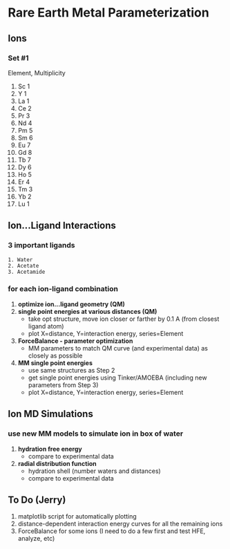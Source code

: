 # Rare Earth Metal Parameterization

## Ions

### Set #1
Element, Multiplicity
1. Sc	1
2. Y	1
3. La	1
4. Ce	2
5. Pr	3
6. Nd	4
7. Pm	5
8. Sm	6
9. Eu	7
10. Gd	8
11. Tb	7
12. Dy	6
13. Ho	5
14. Er	4
15. Tm	3
16. Yb	2
17. Lu	1
   


## Ion...Ligand Interactions
### 3 important ligands
    1. Water
    2. Acetate
    3. Acetamide

### for each ion-ligand combination
  1. **optimize ion...ligand geometry (QM)**
  2. **single point energies at various distances (QM)**
     + take opt structure, move ion closer or farther by 0.1 A (from closest ligand atom)
     + plot X=distance, Y=interaction energy, series=Element
  4. **ForceBalance - parameter optimization**
     + MM parameters to match QM curve (and experimental data) as closely as possible
  5. **MM single point energies**
     + use same structures as Step 2
     + get single point energies using Tinker/AMOEBA (including new parameters from Step 3)
     + plot X=distance, Y=interaction energy, series=Element

## Ion MD Simulations

### use new MM models to simulate ion in box of water

  1. **hydration free energy**
     + compare to experimental data
  2. **radial distribution function**
     + hydration shell (number waters and distances)
     + compare to experimental data
    
## To Do (Jerry)

1. matplotlib script for automatically plotting
3. distance-dependent interaction energy curves for all the remaining ions
4. ForceBalance for some ions (I need to do a few first and test HFE, analyze, etc)




